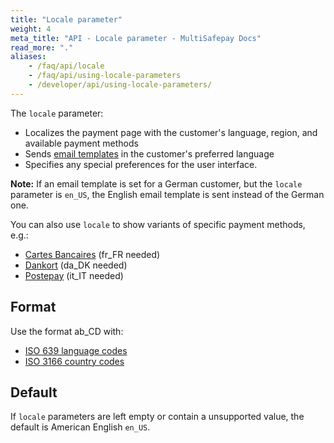 ```yaml
---
title: "Locale parameter"
weight: 4
meta_title: "API - Locale parameter - MultiSafepay Docs"
read_more: "."
aliases:
    - /faq/api/locale
    - /faq/api/using-locale-parameters
    - /developer/api/using-locale-parameters/
---
```

The `locale` parameter:

- Localizes the payment page with the customer's language, region, and available payment methods
- Sends [email templates](/features/email-templates/) in the customer's preferred language
- Specifies any special preferences for the user interface.

**Note:** If an email template is set for a German customer, but the `locale` parameter is `en_US`, the English email template is sent instead of the German one.

You can also use `locale` to show variants of specific payment methods, e.g.:

* [Cartes Bancaires](/payments/methods/credit-and-debit-cards/cartes-bancaires) (fr_FR needed) 
* [Dankort](/payments/methods/credit-and-debit-cards/dankort) (da_DK needed)
* [Postepay](/payments/methods/credit-and-debit-cards/postepay) (it_IT needed)

## Format

Use the format ab_CD with:

- [ISO 639 language codes](https://www.iso.org/iso-639-language-codes.html) 
- [ISO 3166 country codes](https://www.iso.org/iso-3166-country-codes.html) 

## Default

If `locale` parameters are left empty or contain a unsupported value, the default is American English `en_US`.




 